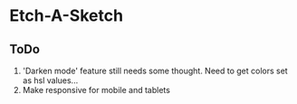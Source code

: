 # Etch-A-Sketch

ToDo
----
1) 'Darken mode' feature still needs some thought. Need to get colors set as hsl values...
2) Make responsive for mobile and tablets 